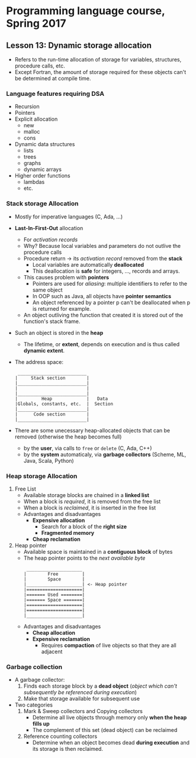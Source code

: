 # Programming language course, Spring 2017

## Lesson 13: Dynamic storage allocation

- Refers to the run-time allocation of storage for variables, structures, procedure calls, etc.
- Except Fortran, the amount of storage required for these objects can't be determined at compile time.

### Language features requiring DSA
- Recursion
- Pointers
- Explicit allocation
    - new
    - malloc
    - cons
- Dynamic data structures
    - lists
    - trees
    - graphs
    - dynamic arrays
- Higher order functions
    - lambdas
    - etc.

### Stack storage Allocation
- Mostly for imperative languages (C, Ada, ...)
- **Last-In-First-Out** allocation
    - For *activation records*
    - Why? Because local variables and parameters do not outlive the procedure calls
    - Procedure return -> its *activation record* removed from the **stack**
        - Local variables are automatically **deallocated**
        - This deallocation is **safe** for integers, ..., records and arrays.
    - This causes problem with **pointers**
        - Pointers are used for *aliasing*: multiple identifiers to refer to the same object
        - In OOP such as Java, all objects have **pointer semantics**
        - An object referenced by a pointer p can't be deallocated when p is returned for example.
    - An object outliving the function that created it is stored out of the function's stack frame.
- Such an object is stored in the **heap**
    - The lifetime, or **extent**, depends on execution and is thus called **dynamic extent**.
- The address space:
  ```
   __________________________
  |     Stack section        |
  |__________________________|
  |                          |
  |__________________________|
  |         Heap             |   Data
  |Globals, constants, etc.  |  Section
  |__________________________|
  |      Code section        |
  |__________________________|
  ```
  
- There are some unecessary heap-allocated objects that can be removed (otherwise the heap becomes full)
    - by the **user**, via calls to `free` or `delete` (C, Ada, C++)
    - by the **system** automaticaly, via **garbage collectors** (Scheme, ML, Java, Scala, Python)

### Heap storage Allocation
1. Free List
    - Available storage blocks are chained in a **linked list**
    - When a block is *required*, it is removed from the free list
    - When a block is *reclaimed*, it is inserted in the free list
    - Advantages and disadvantages
        - **Expensive allocation**
            - Search for a block of the **right size**
            - **Fragmented memory**
        - **Cheap reclamation**
2. Heap pointer
    - Available space is maintained in a **contiguous block** of bytes
    - The heap pointer points to the *next available byte*
      ```
       _____________________
      |        Free         |
      |        Space        |
      |_____________________| <- Heap pointer
      |=====================|
      |======= Used ========|
      |======= Space =======|
      |=====================|
      |=====================|
      |_____________________|
      ```
    - Advantages and disadvantages
        - **Cheap allocation**
        - **Expensive reclamation**
            - Requires **compaction** of live objects so that they are all adjacent
            
### Garbage collection
- A garbage collector:
    1. Finds each storage block by a **dead object** (*object which can't subsequently be referenced during execution*)
    2. Make that storage available for subsequent use
- Two categories
    1. Mark & Sweep collectors and Copying collectors
        - Determine all live objects through memory only **when the heap fills up**
        - The complement of this set (dead object) can be reclaimed
    2. Reference counting collectors
        - Determine when an object becomes dead **during execution** and its storage is then reclaimed.
        